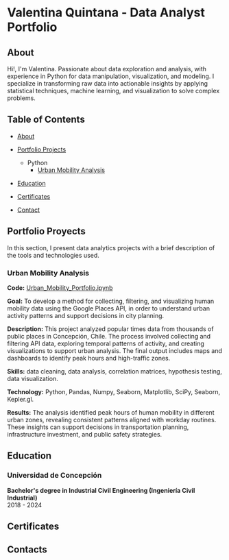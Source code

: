 # Valentina Quintana - Data Analyst Portfolio
## About  

Hi!, I'm Valentina. Passionate about data exploration and analysis, with experience in Python for data manipulation, visualization, and modeling. I specialize in transforming raw data into actionable insights by applying statistical techniques, machine learning, and visualization to solve complex problems.  

## Table of Contents
- [About](https://github.com/vqntn/vqntn/blob/main/README.md#about)
- [Portfolio Projects](https://github.com/vqntn/vqntn/blob/main/README.md#portfolio-proyects)
  - Python
    - [Urban Mobility Analysis](https://github.com/vqntn/vqntn/blob/main/README.md#urban-mobility-analysis)

  

  
- [Education](https://github.com/vqntn/vqntn/blob/main/README.md#education)
- [Certificates](https://github.com/vqntn/vqntn/blob/main/README.md#certificates)
- [Contact](https://github.com/vqntn/vqntn/blob/main/README.md#contacts)

## Portfolio Proyects
In this section, I present data analytics projects with a brief description of the tools and technologies used.

### Urban Mobility Analysis
**Code:** [Urban_Mobility_Portfolio.ipynb](https://github.com/vqntn/PortfolioProjects/blob/main/Urban_Mobility_Portfolio.ipynb)

**Goal:** To develop a method for collecting, filtering, and visualizing human mobility data using the Google Places API, in order to understand urban activity patterns and support decisions in city planning.

**Description:** This project analyzed popular times data from thousands of public places in Concepción, Chile. The process involved collecting and filtering API data, exploring temporal patterns of activity, and creating visualizations to support urban analysis. The final output includes maps and dashboards to identify peak hours and high-traffic zones.

**Skills:** data cleaning, data analysis, correlation matrices, hypothesis testing, data visualization.

**Technology:** Python, Pandas, Numpy, Seaborn, Matplotlib, SciPy, Seaborn, Kepler.gl.

**Results:** The analysis identified peak hours of human mobility in different urban zones, revealing consistent patterns aligned with workday routines. These insights can support decisions in transportation planning, infrastructure investment, and public safety strategies.


## Education 
### Universidad de Concepción 
**Bachelor's degree in Industrial Civil Engineering (Ingeniería Civil Industrial)**  
2018 - 2024

## Certificates

## Contacts

